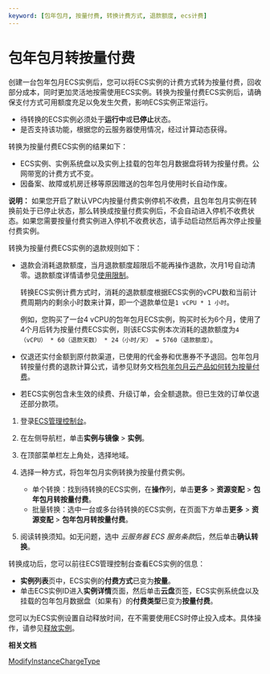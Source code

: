 ```yaml
---
keyword: [包年包月, 按量付费, 转换计费方式, 退款额度, ecs计费]
---
```


# 包年包月转按量付费

创建一台包年包月ECS实例后，您可以将ECS实例的计费方式转为按量付费，回收部分成本，同时更加灵活地按需使用ECS实例。转换为按量付费ECS实例后，请确保支付方式可用额度充足以免发生欠费，影响ECS实例正常运行。

-   待转换的ECS实例必须处于**运行中**或**已停止**状态。
-   是否支持该功能，根据您的云服务器使用情况，经过计算动态获得。

转换为按量付费ECS实例的结果如下：

-   ECS实例、实例系统盘以及实例上挂载的包年包月数据盘将转为按量付费。公网带宽的计费方式不变。
-   因备案、故障或机房迁移等原因赠送的包年包月使用时长自动作废。

**说明：** 如果您开启了默认VPC内按量付费实例停机不收费，且包年包月实例在转换前处于已停止状态，那么转换成按量付费实例后，不会自动进入停机不收费状态。如果您需要按量付费实例进入停机不收费状态，请手动启动然后再次停止按量付费实例。

转换为按量付费ECS实例的退款规则如下：

-   退款会消耗退款额度，当月退款额度超限后不能再操作退款，次月1号自动清零。退款额度详情请参见[使用限制](/cn.zh-CN/产品简介/使用限制.md)。

    转换ECS实例计费方式时，消耗的退款额度根据ECS实例的vCPU数和当前计费周期内的剩余小时数来计算，即一个退款单位是`1 vCPU * 1 小时`。

    例如，您购买了一台4 vCPU的包年包月ECS实例，购买时长为6个月，使用了4个月后转为按量付费ECS实例，则该ECS实例本次消耗的退款额度为`4（vCPU） * 60（退款天数） * 24（小时/天） = 5760（退款额度）`。

-   仅退还实付金额到原付款渠道，已使用的代金券和优惠券不予退回。包年包月转按量付费的退款计算公式，请参见财务文档[包年包月云产品如何转为按量付费](https://help.aliyun.com/document_detail/72347.html?spm=a2c4g.11186623.2.5.8oI1Ug)。
-   若ECS实例包含未生效的续费、升级订单，会全额退款。但已生效的订单仅退还部分款项。

1.  登录[ECS管理控制台](https://ecs.console.aliyun.com)。

2.  在左侧导航栏，单击**实例与镜像** \> **实例**。

3.  在顶部菜单栏左上角处，选择地域。

4.  选择一种方式，将包年包月实例转换为按量付费实例。

    -   单个转换：找到待转换的ECS实例，在**操作**列，单击**更多** \> **资源变配** \> **包年包月转按量付费**。
    -   批量转换：选中一台或多台待转换的ECS实例，在页面下方单击**更多** \> **资源变配** \> **包年包月转按量付费**。
5.  阅读转换须知。如无问题，选中 *云服务器 ECS 服务条款*后，然后单击**确认转换**。


转换成功后，您可以前往ECS管理控制台查看ECS实例的信息：

-   **实例列表**页中，ECS实例的**付费方式**已变为**按量**。
-   单击ECS实例ID进入**实例详情**页面，然后单击**云盘**页签，ECS实例系统盘以及挂载的包年包月数据盘（如果有）的**付费类型**已变为**按量付费**。

您可以为ECS实例设置自动释放时间，在不需要使用ECS时停止投入成本。具体操作，请参见[释放实例](/cn.zh-CN/实例/管理实例/释放实例.md)。

**相关文档**  


[ModifyInstanceChargeType](/cn.zh-CN/API参考/实例/ModifyInstanceChargeType.md)


